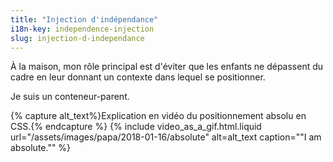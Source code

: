 ```yaml
---
title: "Injection d'indépendance"
i18n-key: independence-injection
slug: injection-d-independance
---
```


À la maison, mon rôle principal est d'éviter que les enfants ne dépassent du
cadre en leur donnant un contexte dans lequel se positionner.

Je suis un conteneur-parent.

{% capture alt_text%}Explication en vidéo du positionnement absolu en
CSS.{% endcapture %} {% include video_as_a_gif.html.liquid
url="/assets/images/papa/2018-01-16/absolute"
alt=alt_text
caption="&quot;I am absolute.&quot;"
%}
